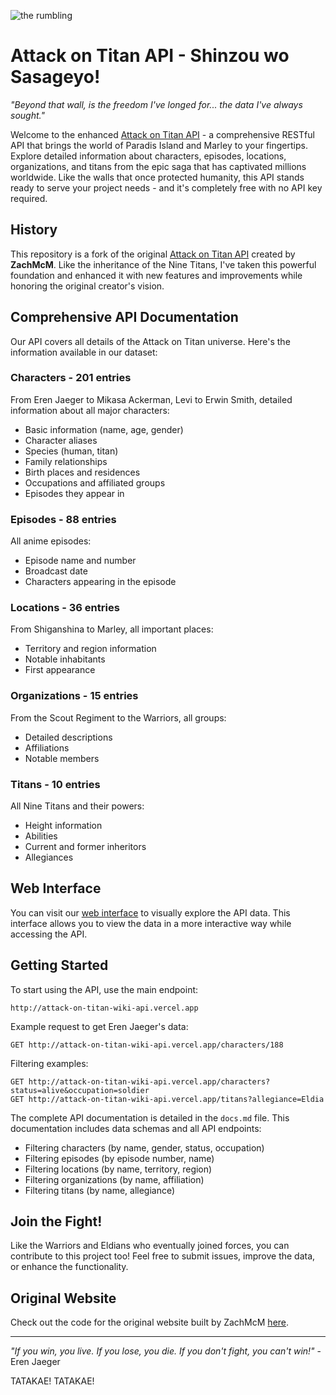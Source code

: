 ![the rumbling](public/eren.png)

# Attack on Titan API - Shinzou wo Sasageyo!

*"Beyond that wall, is the freedom I've longed for... the data I've always sought."*

Welcome to the enhanced [Attack on Titan API](https://www.attackontitanapi.com/) - a comprehensive RESTful API that brings the world of Paradis Island and Marley to your fingertips. Explore detailed information about characters, episodes, locations, organizations, and titans from the epic saga that has captivated millions worldwide. Like the walls that once protected humanity, this API stands ready to serve your project needs - and it's completely free with no API key required.

## History

This repository is a fork of the original [Attack on Titan API](https://github.com/ZachMcM/attack-on-titan-api-site) created by **ZachMcM**. Like the inheritance of the Nine Titans, I've taken this powerful foundation and enhanced it with new features and improvements while honoring the original creator's vision.

## Comprehensive API Documentation

Our API covers all details of the Attack on Titan universe. Here's the information available in our dataset:

### Characters - 201 entries
From Eren Jaeger to Mikasa Ackerman, Levi to Erwin Smith, detailed information about all major characters:
- Basic information (name, age, gender)
- Character aliases
- Species (human, titan)
- Family relationships
- Birth places and residences
- Occupations and affiliated groups
- Episodes they appear in

### Episodes - 88 entries
All anime episodes:
- Episode name and number
- Broadcast date
- Characters appearing in the episode

### Locations - 36 entries
From Shiganshina to Marley, all important places:
- Territory and region information
- Notable inhabitants
- First appearance

### Organizations - 15 entries
From the Scout Regiment to the Warriors, all groups:
- Detailed descriptions
- Affiliations
- Notable members

### Titans - 10 entries
All Nine Titans and their powers:
- Height information
- Abilities
- Current and former inheritors
- Allegiances

## Web Interface

You can visit our [web interface](https://attack-on-titan-web.vercel.app) to visually explore the API data. This interface allows you to view the data in a more interactive way while accessing the API.

## Getting Started

To start using the API, use the main endpoint:

```
http://attack-on-titan-wiki-api.vercel.app
```

Example request to get Eren Jaeger's data:
```
GET http://attack-on-titan-wiki-api.vercel.app/characters/188
```

Filtering examples:
```
GET http://attack-on-titan-wiki-api.vercel.app/characters?status=alive&occupation=soldier
GET http://attack-on-titan-wiki-api.vercel.app/titans?allegiance=Eldia
```

The complete API documentation is detailed in the `docs.md` file. This documentation includes data schemas and all API endpoints:

- Filtering characters (by name, gender, status, occupation)
- Filtering episodes (by episode number, name)
- Filtering locations (by name, territory, region)
- Filtering organizations (by name, affiliation)
- Filtering titans (by name, allegiance)

## Join the Fight!

Like the Warriors and Eldians who eventually joined forces, you can contribute to this project too! Feel free to submit issues, improve the data, or enhance the functionality.

## Original Website

Check out the code for the original website built by ZachMcM [here](https://github.com/ZachMcM/attack-on-titan-api-site).

---

*"If you win, you live. If you lose, you die. If you don't fight, you can't win!"* - Eren Jaeger

TATAKAE! TATAKAE!



